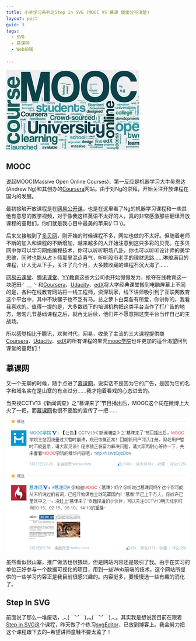 ```yaml
---
title: 小羊学习系列之Step In SVG (MOOC VS 慕课 傻傻分不清楚)
layout: post
guid: 3
tags:
  - SVG
  - 慕课网
  - Web前端
   
---
```





![MOOC来了](/media/files/2014/07/22/1.jpg)

## MOOC

说起MOOC(Massive Open Online Courses)，第一反应是机器学习大牛吴恩达(Andrew Ng)和其创办的[Coursera](https://www.coursera.org/)网站。由于对Ng的崇拜，开始关注开放课程在国内的发展。

最初接触开放课程是在[网易公开课](http://c.open.163.com/coursera/home.htm#/courseraHome)，也是在这里看了Ng的机器学习课程和一些其他有意思的教学视频，对于像我这样英语不太好的人，真的非常感激那些翻译开放课程的童鞋们，你们就是我心目中最美的苹果(/ □ \\)。

后来又接触到了[多贝网](http://www.duobei.com)，刚开始的时候课程不多，网站也做的不太好。但随着老师不断的加入和课程的不断增加，越来越多的人开始注意到这只多彩的贝壳。在多贝网中你可以学习网络编程技术，你可以听听职场八卦，你也可以听听设计师的美学思维，同时也能从占卜师那里混点喜气，听听股市老手的理财思路……琳琅满目的课程，让人无从下手，关注了几个月，大多数收藏的课程石沉大海了……

[网易云课堂](http://study.163.com/#/index)、[腾讯课堂](http://ke.qq.com)、[YY教育](http://edu.yy.com/)这些大公司也开始慢慢发力，抢夺在线教育这一块肥田╯﹏╰
和[Coursera](https://www.coursera.org/)、[Udacity](http://www.udacity.com)、[edX](http://www.edxonline.org/)将大学经典课堂搬到电脑屏幕上不同的是，各种在线教育网站将一线工程师，资深玩家，线下讲师吸引到了互联网教育这个平台中，其中不缺骡子也不乏有马。总之萝卜白菜各有所爱，你讲你的，我看我喜欢的。值得一提的是，大多数线下的培训机构把这类平台当作了打广告的地方，匆匆几节基础课程之后，就再无后续，他们并不愿意把这类平台当作自己的主战场。

所以感觉相比于腾讯，欢聚时代，网易，收录了主流的三大课程提供商[Coursera](https://www.coursera.org/)、[Udacity](http://www.udacity.com)、[edX](http://www.edxonline.org/)的所有课程的果壳[mooc学院](http://mooc.guokr.com/)也许更加的适合渴望回到课堂的童鞋们！

## 慕课网
又一个无聊的时候，随手点进了[慕课网](http://www.imooc.com/)，说实话不是因为它的广告，是因为它的名字和域名实在是山寨的有点过分……我才抱着看戏的心态进去的。

当央视CCTV13《新闻调查》之“慕课来了”节目播出后，MOOC这个词在微博上大火了一把，而[慕课网](http://www.imooc.com/)也很不要脸的宣传了一把……

![MOOC来了](/media/files/2014/07/22/2.png)

虽然看似很山寨，推广做法也很猥琐，但是网站内容还是吸引了我。由于在实习的单位正好参与一个数据可视化的项目，用到一些Web前端的技术，这个网站所提供的一些学习内容正是我目前很感兴趣的。内容挺多，要慢慢选一些有趣的消化了。

## Step In SVG
前面说了那么一堆废话，︿(￣︶￣)︽(￣︶￣)︿。其实我是想说我目前在跟着[Step in SVG](http://www.imooc.com/learn/143)这个课程，昨天做了个练习[svgEditor](/demo/svgEditor.html)，已放到博客上。我会努力把这个课程跟下去的~希望讲师童鞋不要太监了！


